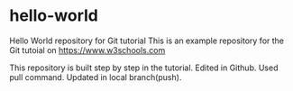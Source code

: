 # hello-world

Hello World repository for Git tutorial
This is an example repository for the Git tutoial on https://www.w3schools.com

This repository is built step by step in the tutorial.
Edited in Github.
Used pull command.
Updated in local branch(push).
